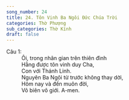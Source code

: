 ```yaml
---
song_number: 24
title: 24. Tôn Vinh Ba Ngôi Đức Chúa Trời
categories: Thờ Phượng
sub_categories: Thờ Kính
draft: false
---
```

<dl><dt>Câu 1:</dt><dd data-verse="1">Ôi, trong nhân gian trên thiên đình <br/>Hằng được tôn vinh duy Cha, <br/>Con với Thánh Linh. <br/>Nguyên Ba Ngôi từ trước không thay dời, <br/>Hôm nay và đến muôn đời, <br/>Vô biên vô giới. A-men. </dd></dl>